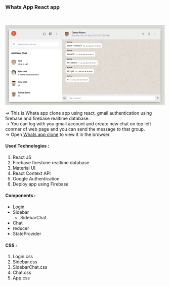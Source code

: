 ### Whats App React app

<br/>

![Alt text](https://github.com/jaypatel0717/whatsapp_clone/blob/master/public/home.png)

-> This is Whata app clone app using react, gmail authentication using firebase and firebase realtime database.<br/>
-> You can log with you gmail account and create new chat on top left conrner of web page and you can send the message to that group.<br/>
-> Open [Whats app clone](https://whatsappclone-f3409.web.app/) to view it in the browser.
<br/>

#### Used Technologies :

1. React JS
2. Firebase firestone realtime database
3. Material UI
4. React Context API
5. Google Authentication
6. Deploy app using Firebase

#### Components :

- Login
- Sidebar
  - SidebarChat
- Chat
- reducer
- StateProvider

#### CSS :

1. Login.css
2. Sidebar.css
3. SidebarChat.css
4. Chat.css
5. App.css
